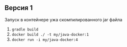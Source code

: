 ## Версия 1
Запуск в контейнере ужа скомпилированного jar файла

1. `gradle build`
2. `docker build ./ -t my/java-docker:1`
3. `docker run -i my/java-docker:4`